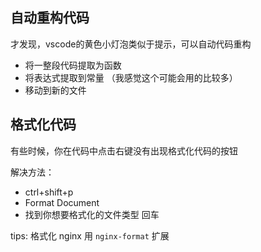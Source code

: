 ## 自动重构代码
才发现，vscode的黄色小灯泡类似于提示，可以自动代码重构

- 将一整段代码提取为函数
- 将表达式提取到常量 （我感觉这个可能会用的比较多）
- 移动到新的文件

## 格式化代码
有些时候，你在代码中点击右键没有出现格式化代码的按钮

解决方法：
- ctrl+shift+p
- Format Document
- 找到你想要格式化的文件类型 回车

tips: 格式化 nginx 用 `nginx-format` 扩展